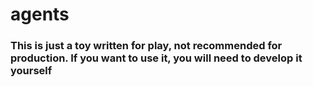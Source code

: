 # agents

### This is just a toy written for play, not recommended for production. If you want to use it, you will need to develop it yourself
